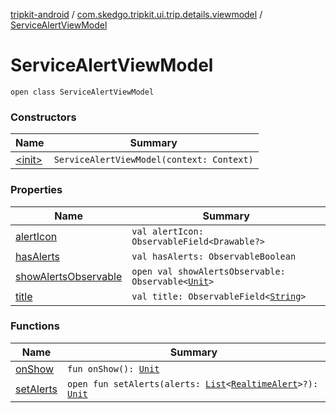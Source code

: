 [tripkit-android](../../index.md) / [com.skedgo.tripkit.ui.trip.details.viewmodel](../index.md) / [ServiceAlertViewModel](./index.md)

# ServiceAlertViewModel

`open class ServiceAlertViewModel`

### Constructors

| Name | Summary |
|---|---|
| [&lt;init&gt;](-init-.md) | `ServiceAlertViewModel(context: Context)` |

### Properties

| Name | Summary |
|---|---|
| [alertIcon](alert-icon.md) | `val alertIcon: ObservableField<Drawable?>` |
| [hasAlerts](has-alerts.md) | `val hasAlerts: ObservableBoolean` |
| [showAlertsObservable](show-alerts-observable.md) | `open val showAlertsObservable: Observable<`[`Unit`](https://kotlinlang.org/api/latest/jvm/stdlib/kotlin/-unit/index.html)`>` |
| [title](title.md) | `val title: ObservableField<`[`String`](https://kotlinlang.org/api/latest/jvm/stdlib/kotlin/-string/index.html)`>` |

### Functions

| Name | Summary |
|---|---|
| [onShow](on-show.md) | `fun onShow(): `[`Unit`](https://kotlinlang.org/api/latest/jvm/stdlib/kotlin/-unit/index.html) |
| [setAlerts](set-alerts.md) | `open fun setAlerts(alerts: `[`List`](https://kotlinlang.org/api/latest/jvm/stdlib/kotlin.collections/-list/index.html)`<`[`RealtimeAlert`](../../com.skedgo.tripkit.common.model/-realtime-alert/index.md)`>?): `[`Unit`](https://kotlinlang.org/api/latest/jvm/stdlib/kotlin/-unit/index.html) |
